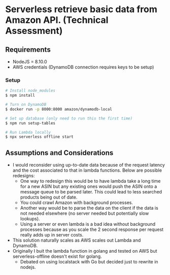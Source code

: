 # Serverless retrieve basic data from Amazon API. (Technical Assessment)

## Requirements
* NodeJS = 8.10.0
* AWS credentials (DynamoDB connection requires keys to be setup)

### Setup

```sh
# Install node_modules
$ npm install

# Turn on DynamoDB
$ docker run -p 8000:8000 amazon/dynamodb-local

# Set up database (only need to run this the first time)
$ npm run setup-tables

# Run Lambda locally
$ npx serverless offline start
```

## Assumptions and Considerations
* I would reconsider using up-to-date data because of the request latency and the cost associated to that in lambda functions. Below are possible redesigns:
  * One way to redesign this would be to have lambda take a long time for a new ASIN but any existing ones would push the ASIN onto a message queue to be parsed later. This could lead to less searched products being out of date.
  * You could crawl Amazon with background processes.
  * Another way would be to parse the data on the client if the data is not needed elsewhere (no server needed but potentially slow lookups).
  * Using a server or even lambda is a bad idea without background processes because as you scale the 2 second response per request really adds up in server costs.
* This solution naturally scales as AWS scales out Lambda and DynamoDB.
* Originally I buit the lambda function in golang and tested on AWS but serverless-offline doesn't exist for golang.
  * Debated on using localstack with Go but decided just to rewrite in nodejs.
